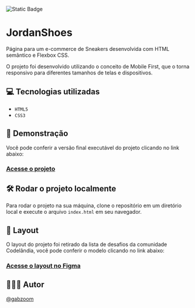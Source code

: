 ![Static Badge](https://img.shields.io/badge/STATUS-CONCLUÍDO-4cc71e)       
# JordanShoes
Página para um e-commerce de Sneakers desenvolvida com HTML semântico e Flexbox CSS.

O projeto foi desenvolvido utilizando o conceito de Mobile First, que o torna responsivo para diferentes tamanhos de telas e dispositivos.

## 💻 Tecnologias utilizadas
- ``HTML5``
- ``CSS3``

## 🚀 Demonstração
Você pode conferir a versão final executável do projeto clicando no link abaixo:
### [Acesse o projeto](https://jordanshoes-home.netlify.app/)

## 🛠️ Rodar o projeto localmente
Para rodar o projeto na sua máquina, clone o repositório em um diretório local e execute o arquivo ``index.html`` em seu navegador.

## 🎨 Layout
O layout do projeto foi retirado da lista de desafios da comunidade Codelândia, você pode conferir o modelo clicando no link abaixo:
###  [Acesse o layout no Figma](https://www.figma.com/file/Yb9IBH56g7T1hdIyZ3BMNO/Desafios---Codelândia?type=design&node-id=1883-2&t=O2hqdF7NkO5wqLVz-0)

## 🧑🏾‍💻 Autor
[@gabzoom](https://www.github.com/gabzoom)
